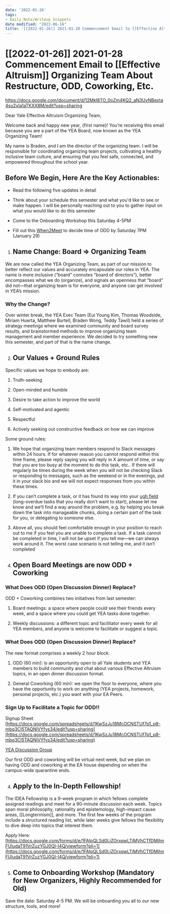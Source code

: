```yaml
---
date: '2022-01-26'
tags:
- Daily_Note/Writeup_Snippets
date modified: "2022-06-16"
title: '[[2022-01-26]] 2021-01-28 Commencement Email to [[Effective Altruism]] Organizing Team About Restructure, ODD, Coworking, Etc.'
---
```


# [[2022-01-26]] 2021-01-28 Commencement Email to [[Effective Altruism]] Organizing Team About Restructure, ODD, Coworking, Etc.
https://docs.google.com/document/d/12Mkl8TO_0oZm4KQ2_aN3UvNBexta4su2xIa1aTKXX8M/edit?usp=sharing

Dear Yale Effective Altruism Organizing Team,

Welcome back and happy new year, {first name}! You’re receiving this email because you are a part of the YEA Board, now known as the YEA Organizing Team!

My name is Braden, and I am the director of the organizing team. I will be responsible for coordinating organizing team projects, cultivating a healthy inclusive team culture, and ensuring that you feel safe, connected, and empowered throughout the school year.

## Before We Begin, Here Are the Key Actionables:
- Read the following five updates in detail

- Think about your schedule this semester and what you'd like to see or make happen. I will be personally reaching out to you to gather input on what you would like to do this semester

- Come to the Onboarding Workshop this Saturday 4-5PM

- Fill out this [When2Meet](https://www.when2meet.com/?14347023-H5Rgg) to decide time of ODD by Saturday 7PM (January 29)

1. ## Name Change: Board => Organizing Team

We are now called the YEA Organizing Team, as part of our mission to better reflect our values and accurately encapsulate our roles in YEA. The name is more inclusive (“board” connotes “board of directors”), better encompasses what we do (organize), and signals an openness that “board” did not—that organizing team is for everyone, and anyone can get involved in YEA’s mission.

### Why the Change?
Over winter break, the YEA Exec Team (Eui Young Kim, Thomas Woodside, Miriam Huerta, Matthew Burtell, Braden Wong, Teddy Tawil) held a series of strategy meetings where we examined community and board survey results, and brainstormed methods to improve organizing team management and member experience. We decided to try something new this semester, and part of that is the name change.

2. ## Our Values + Ground Rules

Specific values we hope to embody are:

1. Truth-seeking

2. Open-minded and humble

3. Desire to take action to improve the world

4. Self-motivated and agentic

5. Respectful

6. Actively seeking out constructive feedback on how we can improve

Some ground rules:

1. We hope that organizing team members respond to Slack messages within 24 hours. If for whatever reason you cannot respond within this time frame, please reply saying you will reply in X amount of time, or say that you are too busy at the moment to do this task, etc.. If there will regularly be times during the week when you will not be checking Slack or responding to messages, such as the weekend or in the evenings, put it in your slack bio and we will not expect responses from you within these times.

2. If you can’t complete a task, or it has found its way into your [ugh field](https://medium.com/@robertwiblin/ugh-fields-or-why-you-can-t-even-bear-to-think-about-that-task-5941837dac62) (long-overdue tasks that you really don’t want to start), please let me know and we’ll find a way around the problem, e.g. by helping you break down the task into manageable chunks, doing a certain part of the task for you, or delegating to someone else.

3. Above all, you should feel comfortable enough in your position to reach out to me if you feel you are unable to complete a task. If a task cannot be completed in time, I will not be upset if you tell me—we can always work around it. The worst case scenario is not telling me, and it isn’t completed

3. ## Open Board Meetings are now ODD + Coworking

### What Does ODD (Open Discussion Dinner) Replace?
ODD + Coworking combines two initiatives from last semester:

1. Board meetings: a space where people could see their friends every week, and a space where you could get YEA tasks done together.

2. Weekly discussions: a different topic and facilitator every week for all YEA members, and anyone is welcome to facilitate or suggest a topic.

### What Does ODD (Open Discussion Dinner) Replace?
The new format comprises a weekly 2 hour block:

1. ODD (60 min): is an opportunity open to all Yale students and YEA members to build community and chat about various Effective Altruism topics, in an open dinner discussion format.

2. General Coworking (60 min): we open the floor to everyone, where you have the opportunity to work on anything (YEA projects, homework, personal projects, etc.) you want with your EA Peers.

### Sign Up to Facilitate a Topic for ODD!!
Signup Sheet [https://docs.google.com/spreadsheets/d/1KwSzJu18McOCNSTUf7p1_p8-mbq3Cl5TAQNlVYfys34/edit?usp=sharing](https://docs.google.com/spreadsheets/d/1KwSzJu18McOCNSTUf7p1_p8-mbq3Cl5TAQNlVYfys34/edit?usp=sharing)

[YEA Discussion Group](https://docs.google.com/spreadsheets/d/1KwSzJu18McOCNSTUf7p1_p8-mbq3Cl5TAQNlVYfys34/edit?usp=sharing)

Our first ODD and coworking will be virtual next week, but we plan on having ODD and coworking at the EA house depending on when the campus-wide quarantine ends.

4. ## Apply to the In-Depth Fellowship!

The IDEA Fellowship is a 9-week program in which fellows complete assigned readings and meet for a 90-minute discussion each week. Topics span moral philosophy, rationality and epistemology, high-impact cause areas, [[Longtermism]], and more. The first few weeks of the program include a structured reading list, while later weeks give fellows the flexibility to dive deep into topics that interest them.

Apply Here: [https://docs.google.com/forms/d/e/1FAIpQLSd0LjZOrxqwLTiMVhCTfDMihnFUIudaT91VrZuzYGJ0QI-I4Q/viewform?pli=1](https://docs.google.com/forms/d/e/1FAIpQLSd0LjZOrxqwLTiMVhCTfDMihnFUIudaT91VrZuzYGJ0QI-I4Q/viewform?pli=1)

5. ## Come to Onboarding Workshop (Mandatory for New Organizers, Highly Recommended for Old)

Save the date: Saturday 4-5 PM. We will be onboarding you all to our new structure, tools, and more!
